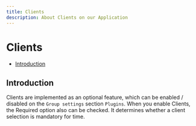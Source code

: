 ```yaml
---
title: Clients
description: About Clients on our Application
---
```


# Clients

- [Introduction](#introduction)


<a name="introduction"></a>
## Introduction

Clients are implemented as an optional feature, which can be enabled / disabled on the `Group settings` section `Plugins`. When you enable Clients, the Required option also can be checked. It determines whether a client selection is mandatory for time.
